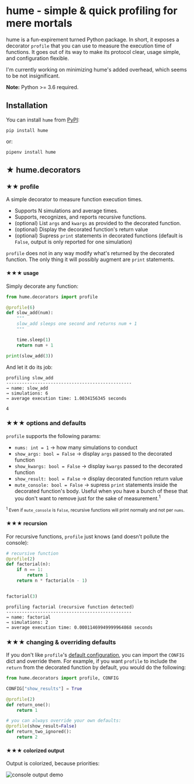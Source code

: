 # hume - simple & quick profiling for mere mortals

hume is a fun-expirement turned Python package. In short, it exposes a decorator `profile` that you can use to measure 
the execution time of functions. It goes out of its way to make its protocol clear, usage simple, and configuration flexible. 

I'm currently working on minimizing hume's added overhead, which seems to be not insignificant.

**Note:** Python >= 3.6 required.

## Installation

You can install `hume` from [PyPI](https://pypi.org/):

    pip install hume

or:

    pipenv install hume

## ★ hume.decorators

### ★★ profile

A simple decorator to measure function execution times. 

- Supports N simulations and average times. 
- Supports, recognizes, and reports recursive functions.
- (optional) List `args` and `kwargs` as provided to the decorated function.
- (optional) Display the decorated function's return value
- (optional) Supress `print` statements in decorated functions (default is `False`, output is only reported for one simulation)


`profile` does not in any way modify what's returned by the decorated function. The only thing it will possibly augment are `print` statements.

#### ★★★ usage

Simply decorate any function:

```python
from hume.decorators import profile

@profile(6)
def slow_add(num):
    """
    slow_add sleeps one second and returns num + 1
    """

    time.sleep(1)
    return num + 1

print(slow_add(3))
```

And let it do its job:

```terminal
profiling slow_add 
------------------------------------------------
→ name: slow_add
→ simulations: 6
→ average execution time: 1.0034156345 seconds

4
```

### ★★★ options and defaults

`profile` supports the following params:

- `nums: int = 1` → how many simulations to conduct
- `show_args: bool = False` → display `args` passed to the decorated function
- `show_kwargs: bool = False` →  display `kwargs` passed to the decorated function
- `show_result: bool = False` →  display decorated function return value
- `mute_console: bool = False` →  supress `print` statements inside the decorated function's body. Useful when you have a bunch of these that you don't want to remove just for the sake of measurement.<sup>1</sup>

<span style="font-size:12px;"><sup>1</sup> Even if `mute_console` is `False`, recursive functions will print normally and not per `nums`.</small>

#### ★★★ recursion

For recursive functions, `profile` just knows (and doesn't pollute the console):

```python
# recursive function
@profile(2)
def factorial(n):
    if n == 1:
        return 1
    return n * factorial(n - 1)


factorial(3)
```

```terminal
profiling factorial (recursive function detected) 
------------------------------------------------
→ name: factorial
→ simulations: 2
→ average execution time: 0.00011469949999964868 seconds
```

### ★★★ changing & overriding defaults

If you don't like `profile`'s [default configuration](#-options-and-defaults), you can import the `CONFIG` dict and override them. For example, if you want `profile` to include the `return` from the decorated function by default, you would do the following:

```python
from hume.decorators import profile, CONFIG

CONFIG["show_results"] = True

@profile(2)
def return_one():
    return 1

# you can always override your own defaults:
@profile(show_result=False)
def return_two_ignored():
    return 2
```

#### ★★★ colorized output

Output is colorized, because priorities:

![console output demo](https://raw.githubusercontent.com/SHxKM/hume/master/docs/console_demo.png?token=ABSE3IVTPJ6CWFRQUHSW75C47APAU)